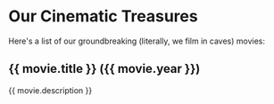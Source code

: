 # Our Cinematic Treasures

Here's a list of our groundbreaking (literally, we film in caves) movies:

<script setup>
import { ref, onMounted } from 'vue'
import { data as movies } from './data/movies.data.js'
// const movies = ref([])
</script>

<template>
  <h1>All Blog Posts</h1>
  <ul>
    <li v-for="post of posts">
      <a :href="post.url">{{ post.frontmatter.title }}</a>
      <span>by {{ post.frontmatter.author }}</span>
    </li>
  </ul>
</template>

<div v-for="movie in movies" :key="movie.title">
  <h2>{{ movie.title }} ({{ movie.year }})</h2>
  <p>{{ movie.description }}</p>
</div>

<style>
.movie-list {
  display: grid;
  gap: 2rem;
}

.movie-item {
  background-color: #f0f0f0;
  border-radius: 8px;
  padding: 1rem;
  box-shadow: 0 2px 4px rgba(0,0,0,0.1);
}

.movie-item h2 {
  margin-top: 0;
  color: #333;
}

.movie-item p {
  color: #666;
}
</style>
